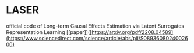 # LASER

official code of Long-term Causal Effects Estimation via Latent Surrogates Representation Learning [[paper]]([https://arxiv.org/pdf/2208.04589](https://www.sciencedirect.com/science/article/abs/pii/S0893608024002600)
